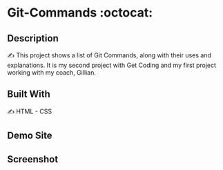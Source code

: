 # Git-Commands :octocat:
## Description
✍️ This project shows a list of Git Commands, along with their uses and explanations. It is my second project with Get Coding and my first project working with my coach, Gillian.

## Built With
✍️ HTML - CSS
## Demo Site
## Screenshot
